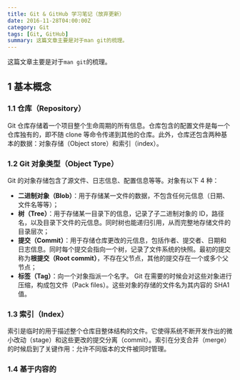```yaml
---
title: Git & GitHub 学习笔记（放弃更新）
date: 2016-11-28T04:00:00Z
category: Git
tags: [Git, GitHub]
summary: 这篇文章主要是对于man git的梳理。
---
```

这篇文章主要是对于`man git`的梳理。

<!--more-->

## 1 基本概念

### 1.1 仓库（Repository）

Git 仓库存储着一个项目整个生命周期的所有信息。仓库包含的配置文件是每一个仓库独有的，即不随 clone 等命令传递到其他的仓库。此外，仓库还包含两种基本的数据：对象存储（Object store）和索引（index）。

### 1.2 Git 对象类型（Object Type）

Git 的对象存储包含了源文件、日志信息、配置信息等等。对象有以下 4 种：

- **二进制对象（Blob）**：用于存储某一文件的数据，不包含任何元信息（日期、文件名等等）；
- **树（Tree）**：用于存储某一目录下的信息，记录了子二进制对象的 ID，路径名，以及目录下文件的元信息。同时树也能递归引用，从而完整地存储文件的目录层次；
- **提交（Commit）**：用于存储仓库更改的元信息，包括作者、提交者、日期和日志信息。同时每个提交会指向一个树，记录了文件系统的快照。最初的提交称为**根提交（Root commit）**，不存在父节点，其他的提交存在一个或多个父节点；
- **标签（Tag）**：向一个对象指派一个名字。
Git 在需要的时候会对这些对象进行压缩，构成包文件（Pack files）。这些对象的存储的文件名为其内容的 SHA1 值。

### 1.3 索引（Index）

索引是临时的用于描述整个仓库目整体结构的文件。它使得系统不断开发作出的微小改动（stage）和这些更改的提交分离（commit）。索引在分支合并（merge）的时候启到了关键作用：允许不同版本的文件被同时管理。

### 1.4 基于内容的
